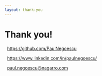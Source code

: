 ```yaml
---
layout: thank-you
---
```


# Thank you!

<p>
  <carbon-logo-github />&nbsp;
  <a href="https://github.com/PaulNegoescu" target="_blank">https://github.com/PaulNegoescu</a>
</p>

<p>
  <carbon-logo-linkedin />&nbsp;
  <a href="https://www.linkedin.com/in/paulnegoescu/" target="_blank">https://www.linkedin.com/in/paulnegoescu/</a>
</p>

<p>
  <carbon-email />&nbsp;
  <a href="mailto:paul.negoescu@nagarro.com" target="_blank">paul.negoescu@nagarro.com</a>
</p>
